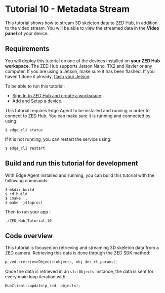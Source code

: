 # Tutorial 10 - Metadata Stream

This tutorial shows how to stream 3D skeleton data to ZED Hub, in addition to the video stream. You will be able to view the streamed data in the **Video panel** of your device.

## Requirements

You will deploy this tutorial on one of the devices installed on **your ZED Hub workspace**. The ZED Hub supports Jetson Nano, TX2 and Xavier or any computer. If you are using a Jetson, make sure it has been flashed. If you haven't done it already, [flash your Jetson](https://docs.nvidia.com/sdk-manager/install-with-sdkm-jetson/index.html).

To be able to run this tutorial:

- [Sign In to ZED Hub and create a workspace](https://www.stereolabs.com/docs/cloud/overview/get-workspace/).
- [Add and Setup a device](https://www.stereolabs.com/docs/cloud/overview/setup-device/).

This tutorial requires Edge Agent to be installed and running in order to connect to ZED Hub. You can make sure it is running and connected by using:

```
$ edge_cli status
```

If it is not running, you can restart the service using:

```
$ edge_cli restart
```

## Build and run this tutorial for development

With Edge Agent installed and running, you can build this tutorial with the following commands:

```
$ mkdir build
$ cd build
$ cmake ..
$ make -j$(nproc)
```

Then to run your app :

```
./ZED_Hub_Tutorial_10
```

## Code overview

This tutorial is focused on retrieving and streaming 3D skeleton data from a ZED camera. Retrieving this data is done through the ZED SDK method:

```c++
p_zed->retrieveObjects(objects, obj_det_rt_params);
```

Once the data is retrieved in an `sl::Objects` instance, the data is sent for every main loop iteration with:

```c++
HubClient::update(p_zed, objects);
```
